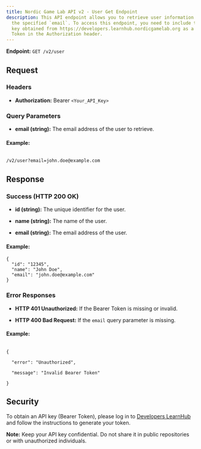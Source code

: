 ```yaml
---
title: Nordic Game Lab API v2 - User Get Endpoint
description: This API endpoint allows you to retrieve user information based on
  the specified `email`. To access this endpoint, you need to include the API
  key obtained from https://developers.learnhub.nordicgamelab.org as a Bearer
  Token in the Authorization header.
---
```









**Endpoint:** `GET /v2/user`





## Request





### Headers

- **Authorization:** Bearer `<Your_API_Key>`





### Query Parameters

- **email (string):** The email address of the user to retrieve.





#### Example:

```

/v2/user?email=john.doe@example.com

```





## Response





### Success (HTTP 200 OK)

- **id (string):** The unique identifier for the user.

- **name (string):** The name of the user.

- **email (string):** The email address of the user.





#### Example:

```
{
  "id": "12345",
  "name": "John Doe",
  "email": "john.doe@example.com"
}

```





### Error Responses

- **HTTP 401 Unauthorized:** If the Bearer Token is missing or invalid.

- **HTTP 400 Bad Request:** If the `email` query parameter is missing.





#### Example:

```

{

  "error": "Unauthorized",

  "message": "Invalid Bearer Token"

}

```





## Security

To obtain an API key (Bearer Token), please log in to [Developers LearnHub](https://developers.learnhub.nordicgamelab.org) and follow the instructions to generate your token.





**Note:** Keep your API key confidential. Do not share it in public repositories or with unauthorized individuals.
